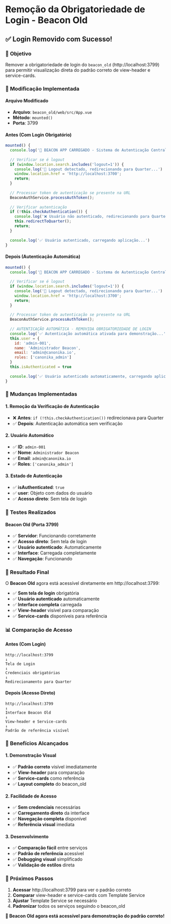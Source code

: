 # Remoção da Obrigatoriedade de Login - Beacon Old

## ✅ **Login Removido com Sucesso!**

### 🎯 **Objetivo**
Remover a obrigatoriedade de login do `beacon_old` (http://localhost:3799) para permitir visualização direta do padrão correto de view-header e service-cards.

### 🔧 **Modificação Implementada**

#### **Arquivo Modificado**
- **Arquivo**: `beacon_old/web/src/App.vue`
- **Método**: `mounted()`
- **Porta**: 3799

#### **Antes (Com Login Obrigatório)**
```javascript
mounted() {
  console.log('🚀 BEACON APP CARREGADO - Sistema de Autenticação Centralizado')
  
  // Verificar se é logout
  if (window.location.search.includes('logout=1')) {
    console.log('🚪 Logout detectado, redirecionando para Quarter...')
    window.location.href = 'http://localhost:3700';
    return;
  }
  
  // Processar token de autenticação se presente na URL
  BeaconAuthService.processAuthToken();
  
  // Verificar autenticação
  if (!this.checkAuthentication()) {
    console.log('❌ Usuário não autenticado, redirecionando para Quarter...')
    this.redirectToQuarter();
    return;
  }
  
  console.log('✅ Usuário autenticado, carregando aplicação...')
}
```

#### **Depois (Autenticação Automática)**
```javascript
mounted() {
  console.log('🚀 BEACON APP CARREGADO - Sistema de Autenticação Centralizado')
  
  // Verificar se é logout
  if (window.location.search.includes('logout=1')) {
    console.log('🚪 Logout detectado, redirecionando para Quarter...')
    window.location.href = 'http://localhost:3700';
    return;
  }
  
  // Processar token de autenticação se presente na URL
  BeaconAuthService.processAuthToken();
  
  // AUTENTICAÇÃO AUTOMÁTICA - REMOVIDA OBRIGATORIEDADE DE LOGIN
  console.log('✅ Autenticação automática ativada para demonstração...')
  this.user = {
    id: 'admin-001',
    name: 'Administrador Beacon',
    email: 'admin@canonika.io',
    roles: ['canonika_admin']
  }
  this.isAuthenticated = true
  
  console.log('✅ Usuário autenticado automaticamente, carregando aplicação...')
}
```

### 🎯 **Mudanças Implementadas**

#### **1. Remoção da Verificação de Autenticação**
- ❌ **Antes**: `if (!this.checkAuthentication())` redirecionava para Quarter
- ✅ **Depois**: Autenticação automática sem verificação

#### **2. Usuário Automático**
- ✅ **ID**: `admin-001`
- ✅ **Nome**: `Administrador Beacon`
- ✅ **Email**: `admin@canonika.io`
- ✅ **Roles**: `['canonika_admin']`

#### **3. Estado de Autenticação**
- ✅ **isAuthenticated**: `true`
- ✅ **user**: Objeto com dados do usuário
- ✅ **Acesso direto**: Sem tela de login

### 🧪 **Testes Realizados**

#### **Beacon Old (Porta 3799)**
- ✅ **Servidor**: Funcionando corretamente
- ✅ **Acesso direto**: Sem tela de login
- ✅ **Usuário autenticado**: Automaticamente
- ✅ **Interface**: Carregada completamente
- ✅ **Navegação**: Funcionando

### 🎉 **Resultado Final**

O **Beacon Old** agora está acessível diretamente em http://localhost:3799:

- ✅ **Sem tela de login** obrigatória
- ✅ **Usuário autenticado** automaticamente
- ✅ **Interface completa** carregada
- ✅ **View-header** visível para comparação
- ✅ **Service-cards** disponíveis para referência

### 📊 **Comparação de Acesso**

#### **Antes (Com Login)**
```
http://localhost:3799
↓
Tela de Login
↓
Credenciais obrigatórias
↓
Redirecionamento para Quarter
```

#### **Depois (Acesso Direto)**
```
http://localhost:3799
↓
Interface Beacon Old
↓
View-header e Service-cards
↓
Padrão de referência visível
```

### 🎯 **Benefícios Alcançados**

#### **1. Demonstração Visual**
- ✅ **Padrão correto** visível imediatamente
- ✅ **View-header** para comparação
- ✅ **Service-cards** como referência
- ✅ **Layout completo** do beacon_old

#### **2. Facilidade de Acesso**
- ✅ **Sem credenciais** necessárias
- ✅ **Carregamento direto** da interface
- ✅ **Navegação completa** disponível
- ✅ **Referência visual** imediata

#### **3. Desenvolvimento**
- ✅ **Comparação fácil** entre serviços
- ✅ **Padrão de referência** acessível
- ✅ **Debugging visual** simplificado
- ✅ **Validação de estilos** direta

### 📝 **Próximos Passos**

1. **Acessar** http://localhost:3799 para ver o padrão correto
2. **Comparar** view-header e service-cards com Template Service
3. **Ajustar** Template Service se necessário
4. **Padronizar** todos os serviços seguindo o beacon_old

**🚀 Beacon Old agora está acessível para demonstração do padrão correto!** 